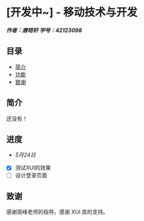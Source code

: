 # [开发中~] - 移动技术与开发

**_作者：唐晗轩_**
**_学号：42123098_**

## 目录

- [简介](#简介)
- [功能](#功能)
- [致谢](#致谢)

## 简介

还没有！

## 进度

* _5月24日_

- [x] 测试XUI的效果
- [ ] 设计登录页面 

## 致谢

感谢周峰老师的指导。感谢 XUI 库的支持。
